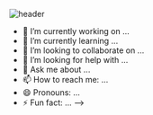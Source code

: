 ![header](https://capsule-render.vercel.app/api?type=waving&color=0:F8F16D,100:B8FCF5&height=250&section=header&text=Hello!&fontColor=0CB5A4&fontAlign=80&fontSize=90)


- 🔭 I’m currently working on ...
- 🌱 I’m currently learning ...
- 👯 I’m looking to collaborate on ...
- 🤔 I’m looking for help with ...
- 💬 Ask me about ...
- 📫 How to reach me: ...
- 😄 Pronouns: ...
- ⚡ Fun fact: ...
-->
